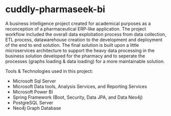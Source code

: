 # cuddly-pharmaseek-bi
A business intelligence project created for academical purposes as a reconception of a pharmaceutical ERP-like application.
The project workflow included the overall data exploitation process from data collection, ETL process, datawarehouse creation to the development and deployment of the end to end solution.
The final solution is built upon a little microservices architecture to support the heavy data processing in the business solution developed for the pharmacy and to seperate the processes (graphs loading & data loading) for a more maintainable solution.

Tools & Technologies used in this project:
* Microsoft Sql Server
* Microsoft Data tools, Analysis Services, and Reporting Services
* Microsoft Power BI
* Spring Framework (Boot, Security, Data JPA, and Data Neo4j)
* PostgreSQL Server
* Neo4j Graph Database
